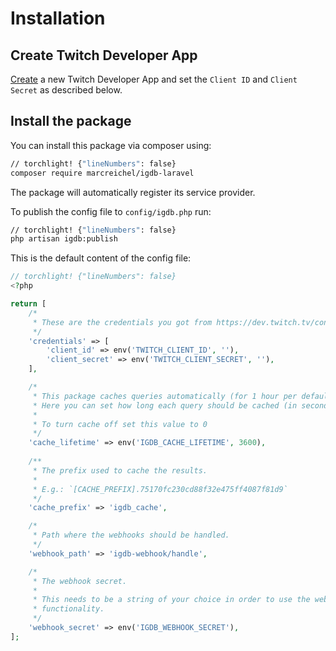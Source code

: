 # Installation

## Create Twitch Developer App

[Create](https://dev.twitch.tv/console/apps/create) a new Twitch Developer App and set the `Client ID` and
`Client Secret` as described below.

## Install the package

You can install this package via composer using:

```bash
// torchlight! {"lineNumbers": false}
composer require marcreichel/igdb-laravel
```

The package will automatically register its service provider.

To publish the config file to `config/igdb.php` run:

```bash
// torchlight! {"lineNumbers": false}
php artisan igdb:publish
```

This is the default content of the config file:

```php
// torchlight! {"lineNumbers": false}
<?php

return [
    /*
     * These are the credentials you got from https://dev.twitch.tv/console/apps [tl! autolink]
     */
    'credentials' => [
        'client_id' => env('TWITCH_CLIENT_ID', ''),
        'client_secret' => env('TWITCH_CLIENT_SECRET', ''),
    ],

    /*
     * This package caches queries automatically (for 1 hour per default).
     * Here you can set how long each query should be cached (in seconds).
     *
     * To turn cache off set this value to 0
     */
    'cache_lifetime' => env('IGDB_CACHE_LIFETIME', 3600),
    
    /**
     * The prefix used to cache the results.
     *
     * E.g.: `[CACHE_PREFIX].75170fc230cd88f32e475ff4087f81d9`
     */
    'cache_prefix' => 'igdb_cache',

    /*
     * Path where the webhooks should be handled.
     */
    'webhook_path' => 'igdb-webhook/handle',

    /*
     * The webhook secret.
     *
     * This needs to be a string of your choice in order to use the webhook
     * functionality.
     */
    'webhook_secret' => env('IGDB_WEBHOOK_SECRET'),
];
```
